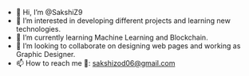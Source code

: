 - 👋 Hi, I’m @SakshiZ9
- 👀 I’m interested in developing different projects and learning new technologies.
- 🌱 I’m currently learning Machine Learning and Blockchain.
- 💞️ I’m looking to collaborate on designing web pages and working as Graphic Designer.
- 📫 How to reach me 📧: sakshizod06@gmail.com

<!---
SakshiZ9/SakshiZ9 is a ✨ special ✨ repository because its `README.md` (this file) appears on your GitHub profile.
You can click the Preview link to take a look at your changes.
--->
